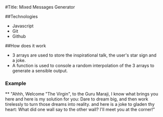 #Title: Mixed Messages Generator

##Technologies
+ Javascript
+ Git
+ Github

##How does it work
+ 3 arrays are used to store the inspirational talk, the user's star sign and a joke.
+ A function is used to console a random interpolation of the 3 arrays to generate a sensible output.

### Example

** "Ahhh, Welcome "The Virgin", to the Guru Maraji, I know what brings you here and here is my solution for you: Dare to dream big, and then work tirelessly to turn those dreams into reality. and here is a joke to gladen thy heart: What did one wall say to the other wall? I'll meet you at the corner!"
